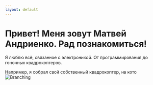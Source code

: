```yaml
---
layout: default
---
```

# Привет! Меня зовут Матвей Андриенко. Рад познакомиться!

Я люблю всё, связанное с электроникой. От программирования до гоночных квадрокоптеров.

Например, я собрал свой собственный квадрокоптер, на кото
![Branching](https://cdn.cnn.com/cnnnext/dam/assets/180919115342-drone-racing-full-169.jpg)
